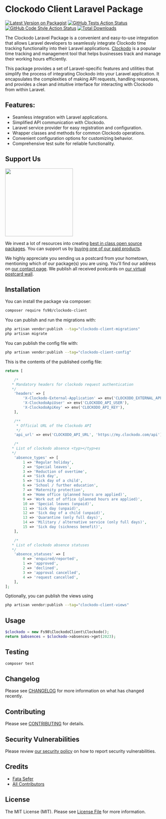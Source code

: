 # Clockodo Client Laravel Package

[![Latest Version on Packagist](https://img.shields.io/packagist/v/fs98/clockodo-client.svg?style=flat-square)](https://packagist.org/packages/fs98/clockodo-client)
[![GitHub Tests Action Status](https://img.shields.io/github/actions/workflow/status/fs98/clockodo-client/run-tests.yml?branch=main&label=tests&style=flat-square)](https://github.com/fs98/clockodo-client/actions?query=workflow%3Arun-tests+branch%3Amain)
[![GitHub Code Style Action Status](https://img.shields.io/github/actions/workflow/status/fs98/clockodo-client/fix-php-code-style-issues.yml?branch=main&label=code%20style&style=flat-square)](https://github.com/fs98/clockodo-client/actions?query=workflow%3A"Fix+PHP+code+style+issues"+branch%3Amain)
[![Total Downloads](https://img.shields.io/packagist/dt/fs98/clockodo-client.svg?style=flat-square)](https://packagist.org/packages/fs98/clockodo-client)

The Clockodo Laravel Package is a convenient and easy-to-use integration that allows Laravel developers to seamlessly integrate Clockodo time tracking functionality into their Laravel applications. [Clockodo](https://www.clockodo.com/en/) is a popular time tracking and management tool that helps businesses track and manage their working hours efficiently.

This package provides a set of Laravel-specific features and utilities that simplify the process of integrating Clockodo into your Laravel application. It encapsulates the complexities of making API requests, handling responses, and provides a clean and intuitive interface for interacting with Clockodo from within Laravel.

## Features:

-   Seamless integration with Laravel applications.
-   Simplified API communication with Clockodo.
-   Laravel service provider for easy registration and configuration.
-   Wrapper classes and methods for common Clockodo operations.
-   Convenient configuration options for customizing behavior.
-   Comprehensive test suite for reliable functionality.

## Support Us

[<img src="https://raw.githubusercontent.com/spatie/.github/main/docs/images/spatie.png" width="219px" />](https://spatie.be/github-ad-click/clockodo-client)

We invest a lot of resources into creating [best in class open source packages](https://spatie.be/open-source). You can support us by [buying one of our paid products](https://spatie.be/open-source/support-us).

We highly appreciate you sending us a postcard from your hometown, mentioning which of our package(s) you are using. You'll find our address on [our contact page](https://spatie.be/about-us). We publish all received postcards on [our virtual postcard wall](https://spatie.be/open-source/postcards).

## Installation

You can install the package via composer:

```bash
composer require fs98/clockodo-client
```

You can publish and run the migrations with:

```bash
php artisan vendor:publish --tag="clockodo-client-migrations"
php artisan migrate
```

You can publish the config file with:

```bash
php artisan vendor:publish --tag="clockodo-client-config"
```

This is the contents of the published config file:

```php
return [

    /*
   * Mandatory headers for clockodo request authentication
   */
    'headers' => [
        'X-Clockodo-External-Application' => env('CLOCKODO_EXTERNAL_APPLICATION'),
        'X-ClockodoApiUser' => env('CLOCKODO_API_USER'),
        'X-ClockodoApiKey' => env('CLOCKODO_API_KEY'),
    ],

    /**
     * Official URL of the Clockodo API
     */
    'api_url' => env('CLOCKODO_API_URL', 'https://my.clockodo.com/api'),

    /*
   * List of clockodo absence <typ></typ>es
   */
    'absence_types' => [
        1 => 'Regular holiday',
        2 => 'Special leaves',
        3 => 'Reduction of overtime',
        4 => 'Sick day',
        5 => 'Sick day of a child',
        6 => 'School / further education',
        7 => 'Maternity protection',
        8 => 'Home office (planned hours are applied)',
        9 => 'Work out of office (planned hours are applied)',
        10 => 'Special leaves (unpaid)',
        11 => 'Sick day (unpaid)',
        12 => 'Sick day of a child (unpaid)',
        13 => 'Quarantine (only full days)',
        14 => 'Military / alternative service (only full days)',
        15 => 'Sick day (sickness benefit)',
    ],

    /*
   * List of clockodo absence statuses
   */
    'absence_statuses' => [
        0 => 'enquired/reported',
        1 => 'approved',
        2 => 'declined',
        3 => 'approval cancelled',
        4 => 'request cancelled',
    ],
];
```

Optionally, you can publish the views using

```bash
php artisan vendor:publish --tag="clockodo-client-views"
```

## Usage

```php
$clockodo = new Fs98\ClockodoClient\Clockodo();
return $absences = $clockodo->absences->get(2023);
```

## Testing

```bash
composer test
```

## Changelog

Please see [CHANGELOG](CHANGELOG.md) for more information on what has changed recently.

## Contributing

Please see [CONTRIBUTING](CONTRIBUTING.md) for details.

## Security Vulnerabilities

Please review [our security policy](../../security/policy) on how to report security vulnerabilities.

## Credits

-   [Fata Sefer](https://github.com/fs98)
-   [All Contributors](../../contributors)

## License

The MIT License (MIT). Please see [License File](LICENSE.md) for more information.
